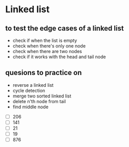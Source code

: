 # Linked list
## to test the edge cases of a linked list
* check if when the list is empty
* check when there's only one node
* check when there are two nodes
* check if it works with the head and tail node
## quesions to practice on
* reverse a linked list
* cycle detection
* merge two sorted linked list
* delete n'th node from tail
* find middle node
- [ ] 206
- [ ] 141
- [ ] 21
- [ ] 19
- [ ] 876
